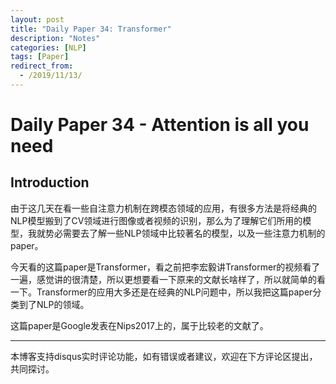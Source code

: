 ```yaml
---
layout: post
title: "Daily Paper 34: Transformer"
description: "Notes"
categories: [NLP]
tags: [Paper]
redirect_from:
  - /2019/11/13/
---
```


# Daily Paper 34 - Attention is all you need  

## Introduction  

由于这几天在看一些自注意力机制在跨模态领域的应用，有很多方法是将经典的NLP模型搬到了CV领域进行图像或者视频的识别，那么为了理解它们所用的模型，我就势必需要去了解一些NLP领域中比较著名的模型，以及一些注意力机制的paper。  

今天看的这篇paper是Transformer，看之前把李宏毅讲Transformer的视频看了一遍，感觉讲的很清楚，所以更想要看一下原来的文献长啥样了，所以就简单的看一下。Transformer的应用大多还是在经典的NLP问题中，所以我把这篇paper分类到了NLP的领域。  

这篇paper是Google发表在Nips2017上的，属于比较老的文献了。


---
本博客支持disqus实时评论功能，如有错误或者建议，欢迎在下方评论区提出，共同探讨。  
